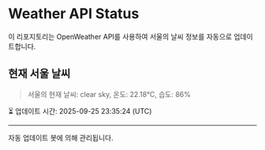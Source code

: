 
# Weather API Status

이 리포지토리는 OpenWeather API를 사용하여 서울의 날씨 정보를 자동으로 업데이트합니다.

## 현재 서울 날씨
> 서울의 현재 날씨: clear sky, 온도: 22.18°C, 습도: 86%

⏳ 업데이트 시간: 2025-09-25 23:35:24 (UTC)

---
자동 업데이트 봇에 의해 관리됩니다.
